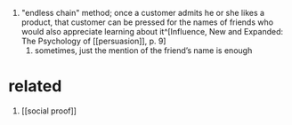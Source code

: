 1. "endless chain" method; once a customer admits he or she likes a product, that customer can be pressed for the names of friends who would also appreciate learning about it^[Influence, New and Expanded: The Psychology of [[persuasion]], p. 9]
	1. sometimes, just the mention of the friend’s name is enough

# related
1. [[social proof]]
